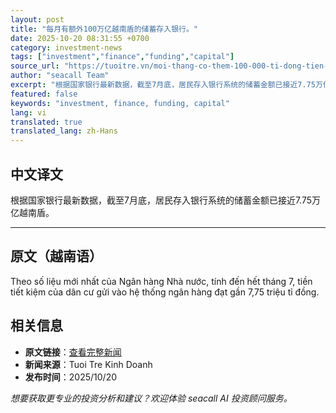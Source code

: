 ```yaml
---
layout: post
title: "每月有额外100万亿越南盾的储蓄存入银行。"
date: 2025-10-20 08:31:55 +0700
category: investment-news
tags: ["investment","finance","funding","capital"]
source_url: "https://tuoitre.vn/moi-thang-co-them-100-000-ti-dong-tien-tiet-kiem-gui-vao-ngan-hang-2025102013060128.htm"
author: "seacall Team"
excerpt: "根据国家银行最新数据，截至7月底，居民存入银行系统的储蓄金额已接近7.75万亿越南盾。..."
featured: false
keywords: "investment, finance, funding, capital"
lang: vi
translated: true
translated_lang: zh-Hans
---
```


## 中文译文

根据国家银行最新数据，截至7月底，居民存入银行系统的储蓄金额已接近7.75万亿越南盾。

---

## 原文（越南语）

Theo số liệu mới nhất của Ngân hàng Nhà nước, tính đến hết tháng 7, tiền tiết kiệm của dân cư gửi vào hệ thống ngân hàng đạt gần 7,75 triệu tỉ đồng.

## 相关信息

- **原文链接**：[查看完整新闻](https://tuoitre.vn/moi-thang-co-them-100-000-ti-dong-tien-tiet-kiem-gui-vao-ngan-hang-2025102013060128.htm)
- **新闻来源**：Tuoi Tre Kinh Doanh
- **发布时间**：2025/10/20

*想要获取更专业的投资分析和建议？欢迎体验 seacall AI 投资顾问服务。*